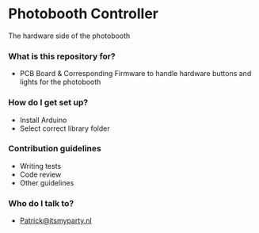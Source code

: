 # Photobooth Controller #

The hardware side of the photobooth

### What is this repository for? ###

* PCB Board & Corresponding Firmware to handle hardware buttons and lights for the photobooth 

### How do I get set up? ###

* Install Arduino
* Select correct library folder

### Contribution guidelines ###

* Writing tests
* Code review
* Other guidelines

### Who do I talk to? ###

* Patrick@itsmyparty.nl